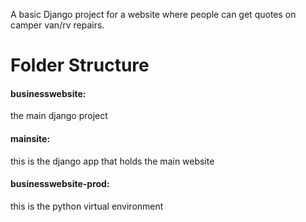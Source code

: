 A basic Django project for a website where people can get quotes on camper van/rv repairs. 

# Folder Structure

#### businesswebsite:
the main django project

#### mainsite:
this is the django app that holds the main website

#### businesswebsite-prod: 
this is the python virtual environment
